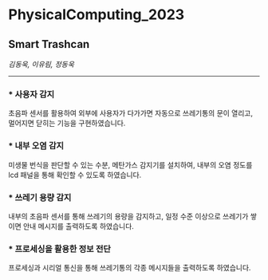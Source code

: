 # PhysicalComputing_2023
## Smart Trashcan

_김동욱, 이유림, 정동욱_

***

### * 사용자 감지

초음파 센서를 활용하여 외부에 사용자가 다가가면 자동으로 쓰레기통의 문이 열리고, 멀어지면 닫히는 기능을 구현하였습니다.

### * 내부 오염 감지

미생물 번식을 판단할 수 있는 수분, 메탄가스 감지기를 설치하여, 내부의 오염 정도를 lcd 패널을 통해 확인할 수 있도록 하였습니다.

### * 쓰레기 용량 감지

내부의 초음파 센서를 통해 쓰레기의 용량을 감지하고, 일정 수준 이상으로 쓰레기가 쌓이면 안내 메시지를 출력하도록 하였습니다.

### * 프로세싱을 활용한 정보 전단

프로세싱과 시리얼 통신을 통해 쓰레기통의 각종 메시지들을 출력하도록 하였습니다.
